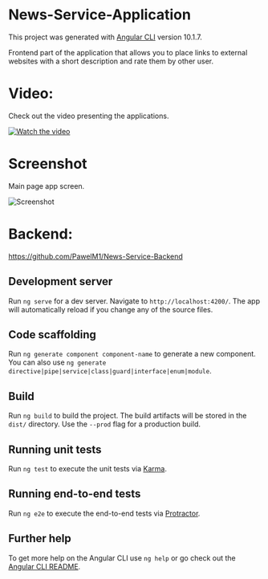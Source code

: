 # News-Service-Application
This project was generated with [Angular CLI](https://github.com/angular/angular-cli) version 10.1.7.

Frontend part of the application that allows you to place links to external websites with a short description and rate them by other user.

# Video:
Check out the video presenting the applications.

[![Watch the video](https://i.imgur.com/hYeCkAk.jpg)](https://streamable.com/p12k78)

# Screenshot
Main page app screen.

![Screenshot](https://i.imgur.com/jdxNjjx.png)

# Backend: 
https://github.com/PawelM1/News-Service-Backend



## Development server

Run `ng serve` for a dev server. Navigate to `http://localhost:4200/`. The app will automatically reload if you change any of the source files.

## Code scaffolding

Run `ng generate component component-name` to generate a new component. You can also use `ng generate directive|pipe|service|class|guard|interface|enum|module`.

## Build

Run `ng build` to build the project. The build artifacts will be stored in the `dist/` directory. Use the `--prod` flag for a production build.

## Running unit tests

Run `ng test` to execute the unit tests via [Karma](https://karma-runner.github.io).

## Running end-to-end tests

Run `ng e2e` to execute the end-to-end tests via [Protractor](http://www.protractortest.org/).

## Further help

To get more help on the Angular CLI use `ng help` or go check out the [Angular CLI README](https://github.com/angular/angular-cli/blob/master/README.md).
